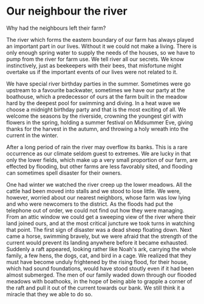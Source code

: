 # Our neighbour the river

Why had the neighbours left their farm?

The river which forms the eastern boundary of our farm has always played an important part in our lives. Without it we could not make a living. There is only enough spring water to supply the needs of the houses, so we have to pump from the river for farm use. We tell river all our secrets. We know instinctively, just as beekeepers with their bees, that misfortune might overtake us if the important events of our lives were not related to it.

We have special river birthday parties in the summer. Sometimes were go upstream to a favourite backwater, sometimes we have our party at the boathouse, which a predecessor of ours at the farm built in the meadow hard by the deepest pool for swimming and diving. In a heat wave we choose a midnight birthday party and that is the most exciting of all. We welcome the seasons by the riverside, crowning the youngest girl with flowers in the spring, holding a summer festival on Midsummer Eve, giving thanks for the harvest in the autumn, and throwing a holy wreath into the current in the winter.

After a long period of rain the river may overflow its banks. This is a rare occurrence as our climate seldom guest to extremes. We are lucky in that only the lower fields, which make up a very small proportion of our farm, are effected by flooding, but other farms are less favorably sited, and flooding can sometimes spell disaster for their owners.

One had winter we watched the river creep up the lower meadows. All the cattle had been moved into stalls and we stood to lose little. We were, however, worried about our nearest neighbors, whose farm was low lying and who were newcomers to the district. As the floods had put the telephone out of order, we could not find out how they were managing. From an attic window we could get a sweeping view of the river where their land joined ours, and at the most critical juncture we took turns in watching that point. The first sign of disaster was a dead sheep floating down. Next came a horse, swimming bravely, but we were afraid that the strength of the current would prevent its landing anywhere before it became exhausted. Suddenly a raft appeared, looking rather like Noah's ark, carrying the whole family, a few hens, the dogs, cat, and bird in a cage. We realized that they must have become unduly frightened by the rising flood, for their house, which had sound foundations, would have stood stoutly even if it had been almost submerged. The men of our family waded down through our flooded meadows with boathooks, in the hope of being able to grapple a corner of the raft and pull it out of the current towards our bank. We still think it a miracle that they we able to do so.
